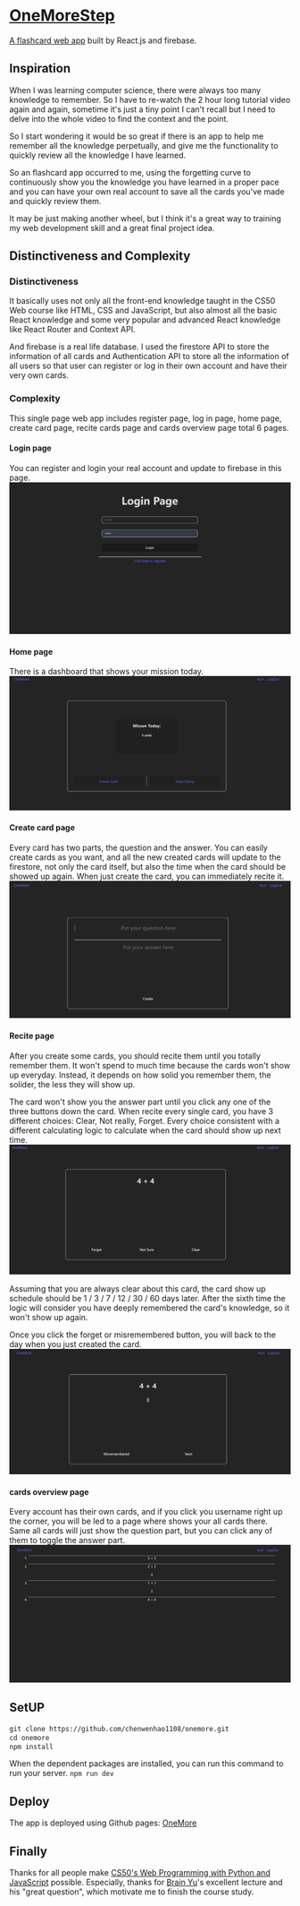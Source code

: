 # [OneMoreStep](https://chenwenhao1108.github.io/onemore)

[A flashcard web app](https://chenwenhao1108.github.io/onemore) built by React.js and firebase.

## Inspiration

When I was learning computer science, there were always too many knowledge to remember. So I have to re-watch the 2 hour long tutorial video again and again, sometime it's just a tiny point I can't recall but I need to delve into the whole video to find the context and the point.

So I start wondering it would be so great if there is an app to help me remember all the knowledge perpetually, and give me the functionality to quickly review all the knowledge I have learned.

So an flashcard app occurred to me, using the forgetting curve to continuously show you the knowledge you have learned in a proper pace and you can have your own real account to save all the cards you've made and quickly review them.

It may be just making another wheel, but I think it's a great way to training my web development skill and a great final project idea.

## Distinctiveness and Complexity

### Distinctiveness

It basically uses not only all the front-end knowledge taught in the CS50 Web course like HTML, CSS and JavaScript, but also almost all the basic React knowledge and some very popular and advanced React knowledge like React Router and Context API.

And firebase is a real life database. I used the firestore API to store the information of all cards and Authentication API to store all the information of all users so that user can register or log in their own account and have their very own cards.

### Complexity

This single page web app includes register page, log in page, home page, create card page, recite cards page and cards overview page total 6 pages.

#### Login page

You can register and login your real account and update to firebase in this page.
![Login page](screenshot/image.png)

#### Home page

There is a dashboard that shows your mission today.
![Home page](screenshot/image-1.png)

#### Create card page

Every card has two parts, the question and the answer.
You can easily create cards as you want, and all the new created cards will update to the firestore, not only the card itself, but also the time when the card should be showed up again. When just create the card, you can immediately recite it.
![Create card page](screenshot/image-2.png)

#### Recite page

After you create some cards, you should recite them until you totally remember them.
It won't spend to much time because the cards won't show up everyday. Instead, it depends on how solid you remember them, the solider, the less they will show up.

The card won't show you the answer part until you click any one of the three buttons down the card.
When recite every single card, you have 3 different choices: Clear, Not really, Forget. Every choice consistent with a different calculating logic to calculate when the card should show up next time.
![recite page 1](screenshot/image-3.png)

Assuming that you are always clear about this card, the card show up schedule should be 1 / 3 / 7 / 12 / 30 / 60 days later. After the sixth time the logic will consider you have deeply remembered the card's knowledge, so it won't show up again.

Once you click the forget or misremembered button, you will back to the day when you just created the card.
![recite page 2](screenshot/image-4.png)

#### cards overview page

Every account has their own cards, and if you click you username right up the corner, you will be led to a page where shows your all cards there.
Same all cards will just show the question part, but you can click any of them to toggle the answer part.
![cards overview page](screenshot/image-5.png)

## SetUP

```shell script
git clone https://github.com/chenwenhao1108/onemore.git
cd onemore
npm install

```

When the dependent packages are installed, you can run this command to run your server.
`npm run dev`

## Deploy

The app is deployed using Github pages:
[OneMore](https://chenwenhao1108.github.io/onemore)

## Finally

Thanks for all people make [CS50's Web Programming with Python and JavaScript](https://www.edx.org/learn/web-development/harvard-university-cs50-s-web-programming-with-python-and-javascript) possible. Especially, thanks for [Brain Yu](https://www.edx.org/bio/brian-yu)'s excellent lecture and his "great question", which motivate me to finish the course study.
